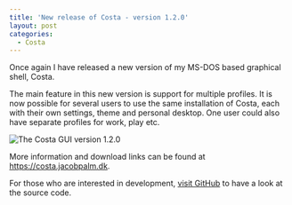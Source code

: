 ```yaml
---
title: 'New release of Costa - version 1.2.0'
layout: post
categories:
  - Costa
---
```

Once again I have released a new version of my MS-DOS based graphical shell, Costa.

The main feature in this new version is support for multiple profiles. It is now possible for several users to use the same installation of Costa, each with their own settings, theme and personal desktop. One user could also have separate profiles for work, play etc.

![The Costa GUI version 1.2.0]({{site.url}}/assets/img/120.png)

More information and download links can be found at <https://costa.jacobpalm.dk>.

For those who are interested in development, [visit GitHub](https://github.com/jacobpalm/costa) to have a look at the source code.